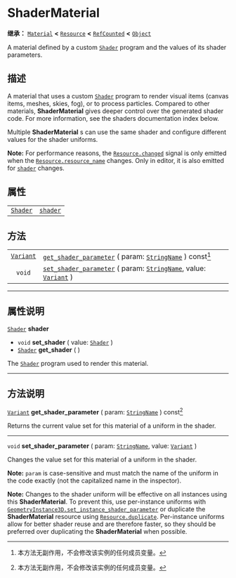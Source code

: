 <!-- ⚠ 请勿编辑本文件 ⚠ -->
<!-- 本文档使用脚本从 WeDot 引擎源码仓库生成。 -->
<!-- 生成脚本：https://github.com/WeDot-Engine/WeDot/tree/4.3/doc/tools/make_md.py； -->
<!-- 原文件：https://github.com/WeDot-Engine/WeDot/tree/4.3/doc/classes/ShaderMaterial.xml。 -->

<div id="_class_shadermaterial"></div>

# ShaderMaterial

**继承：** [`Material`](class_material.md) **<** [`Resource`](class_resource.md) **<** [`RefCounted`](class_refcounted.md) **<** [`Object`](class_object.md)

A material defined by a custom [`Shader`](class_shader.md) program and the values of its shader parameters.

## 描述

A material that uses a custom [`Shader`](class_shader.md) program to render visual items (canvas items, meshes, skies, fog), or to process particles. Compared to other materials, **ShaderMaterial** gives deeper control over the generated shader code. For more information, see the shaders documentation index below.

Multiple **ShaderMaterial** s can use the same shader and configure different values for the shader uniforms.

 **Note:** For performance reasons, the [`Resource.changed`](class_resource.md#class_resource_signal_changed) signal is only emitted when the [`Resource.resource_name`](class_resource.md#class_resource_property_resource_name) changes. Only in editor, it is also emitted for [`shader`](class_shadermaterial.md#class_shadermaterial_property_shader) changes.

## 属性

|||
|:-:|:--|
| [`Shader`](class_shader.md) | [`shader`](class_shadermaterial.md#class_shadermaterial_property_shader) |

## 方法

|||
|:-:|:--|
| [`Variant`](class_variant.md) | [`get_shader_parameter`](class_shadermaterial.md#class_shadermaterial_method_get_shader_parameter) ( param: [`StringName`](class_stringname.md) ) const[^const]                         |
| `void`                        | [`set_shader_parameter`](class_shadermaterial.md#class_shadermaterial_method_set_shader_parameter) ( param: [`StringName`](class_stringname.md), value: [`Variant`](class_variant.md) ) |

<!-- rst-class:: classref-section-separator -->

---

## 属性说明

<div id="_class_shadermaterial_property_shader"></div>

[`Shader`](class_shader.md) **shader** <div id="class_shadermaterial_property_shader"></div>

- `void` **set_shader** ( value: [`Shader`](class_shader.md) )
- [`Shader`](class_shader.md) **get_shader** ( )

The [`Shader`](class_shader.md) program used to render this material.

<!-- rst-class:: classref-section-separator -->

---

## 方法说明

<div id="_class_shadermaterial_method_get_shader_parameter"></div>

[`Variant`](class_variant.md) **get_shader_parameter** ( param: [`StringName`](class_stringname.md) ) const[^const]<div id="class_shadermaterial_method_get_shader_parameter"></div>

Returns the current value set for this material of a uniform in the shader.

<!-- rst-class:: classref-item-separator -->

---

<div id="_class_shadermaterial_method_set_shader_parameter"></div>

`void` **set_shader_parameter** ( param: [`StringName`](class_stringname.md), value: [`Variant`](class_variant.md) )<div id="class_shadermaterial_method_set_shader_parameter"></div>

Changes the value set for this material of a uniform in the shader.

 **Note:** `param` is case-sensitive and must match the name of the uniform in the code exactly (not the capitalized name in the inspector).

 **Note:** Changes to the shader uniform will be effective on all instances using this **ShaderMaterial**. To prevent this, use per-instance uniforms with [`GeometryInstance3D.set_instance_shader_parameter`](class_geometryinstance3d.md#class_geometryinstance3d_method_set_instance_shader_parameter) or duplicate the **ShaderMaterial** resource using [`Resource.duplicate`](class_resource.md#class_resource_method_duplicate). Per-instance uniforms allow for better shader reuse and are therefore faster, so they should be preferred over duplicating the **ShaderMaterial** when possible.

[^virtual]: 本方法通常需要用户覆盖才能生效。
[^const]: 本方法无副作用，不会修改该实例的任何成员变量。
[^vararg]: 本方法除了能接受在此处描述的参数外，还能够继续接受任意数量的参数。
[^constructor]: 本方法用于构造某个类型。
[^static]: 调用本方法无需实例，可直接使用类名进行调用。
[^operator]: 本方法描述的是使用本类型作为左操作数的有效运算符。
[^bitfield]: 这个值是由下列位标志构成位掩码的整数。
[^void]: 无返回值。
